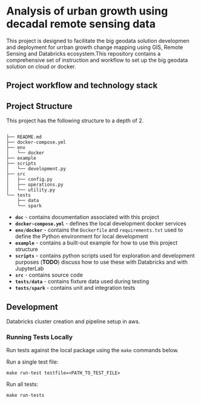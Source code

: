 # Analysis of urban growth using decadal remote sensing data

This project is designed to facilitate the big geodata solution developmen and deployment for urrban growth change mapping using GIS, Remote Sensing and Databricks ecosystem.This repository contains a comprehensive set of instruction and workflow to set up the big geodata solution on cloud or docker.


## Project workflow and technology stack


## Project Structure

This project has the following structure to a depth of 2.

```

├── README.md
├── docker-compose.yml
├── env
│   └── docker
├── example
├── scripts
│   └── development.py
├── src
│   ├── config.py
│   ├── operations.py
│   └── utility.py
└── tests
    ├── data
    └── spark
```

- **`doc`** - contains documentation associated with this project
- **`docker-compose.yml`** - defines the local development docker services
- **`env/docker`** - contains the `Dockerfile` and `requirements.txt` used to define the Python environment for local development
- **`example`** - contains a built-out example for how to use this project structure
- **`scripts`** - contains python scripts used for exploration and development purposes (**TODO**) discuss how to use these with Databricks and with JupyterLab
- **`src`** - contains source code
- **`tests/data`** - contains fixture data used during testing
- **`tests/spark`** - contains unit and integration tests


## Development

Databricks cluster creation and pipeline setup in aws.

### Running Tests Locally

Run tests against the local package using the `make` commands below.

Run a single test file:

```
make run-test testfile=<PATH_TO_TEST_FILE>
```

Run all tests:

```
make run-tests
```

